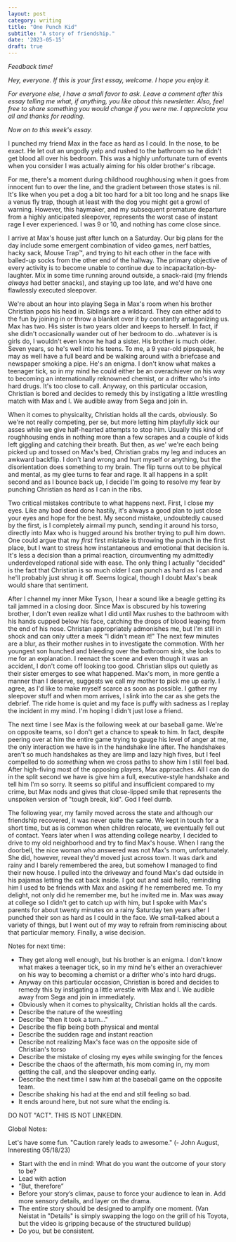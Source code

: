 ```yaml
---
layout: post
category: writing
title: "One Punch Kid"
subtitle: "A story of friendship."
date: '2023-05-15'
draft: true
---
```


_Feedback time!_

_Hey, everyone. If this is your first essay, welcome. I hope you enjoy it._

_For everyone else, I have a small favor to ask. Leave a comment after this essay telling me what, if anything, you like about this newsletter. Also, feel free to share something you would change if you were me. I appreciate you all and thanks for reading._

_Now on to this week's essay._

I punched my friend Max in the face as hard as I could. In the nose, to be exact. He let out an ungodly yelp and rushed to the bathroom so he didn't get blood all over his bedroom. This was a highly unfortunate turn of events when you consider I was actually aiming for his older brother's ribcage.

For me, there's a moment during childhood roughhousing when it goes from innocent fun to over the line, and the gradient between those states is nil. It's like when you pet a dog a bit too hard for a bit too long and he snaps like a venus fly trap, though at least with the dog you might get a growl of warning. However, this haymaker, and my subsequent premature departure from a highly anticipated sleepover, represents the worst case of instant rage I ever experienced. I was 9 or 10, and nothing has come close since.

I arrive at Max's house just after lunch on a Saturday. Our big plans for the day include some emergent combination of video games, nerf battles, hacky sack, Mouse Trap™, and trying to hit each other in the face with balled-up socks from the other end of the hallway. The primary objective of every activity is to become unable to continue due to incapacitation-by-laughter. Mix in some time running around outside, a snack-raid (my friends _always_ had better snacks), and staying up too late, and we'd have one flawlessly executed sleepover.

We're about an hour into playing Sega in Max's room when his brother Christian pops his head in. Siblings are a wildcard. They can either add to the fun by joining in or throw a blanket over it by constantly antagonizing us. Max has two. His sister is two years older and keeps to herself. In fact, if she didn't occasionally wander out of her bedroom to do...whatever is is girls do, I wouldn't even know he had a sister. His brother is much older. Seven years, so he's well into his teens. To me, a 9 year-old pipsqueak, he may as well have a full beard and be walking around with a briefcase and newspaper smoking a pipe. He's an enigma. I don't know what makes a teenager tick, so in my mind he could either be an overachiever on his way to becoming an internationally reknowned chemist, or a drifter who's into hard drugs. It's too close to call. Anyway, on this particular occasion, Christian is bored and decides to remedy this by instigating a little wrestling match with Max and I. We audible away from Sega and join in.

When it comes to physicality, Christian holds all the cards, obviously. So we're not really competing, per se, but more letting him playfully kick our asses while we give half-hearted attempts to stop him. Usually this kind of roughhousing ends in nothing more than a few scrapes and a couple of kids left giggling and catching their breath. But then, as we' we're each being picked up and tossed on Max's bed, Christian grabs my leg and induces an awkward backflip. I don't land wrong and hurt myself or anything, but the disorientation does something to my brain. The flip turns out to be phyical and mental, as my glee turns to fear and rage. It all happens in a split second and as I bounce back up, I decide I'm going to resolve my fear by punching Christian as hard as I can in the ribs.

Two critical mistakes contribute to what happens next. First, I close my eyes. Like any bad deed done hastily, it's always a good plan to just close your eyes and hope for the best. My second mistake, undoubtedly caused by the first, is I completely airmail my punch, sending it around his torso, directly into Max who is hugged around his brother trying to pull him down. One could argue that my _first_ first mistake is throwing the punch in the first place, but I want to stress how instantaneous and emotional that decision is. It's less a decision than a primal reaction, circumventing my admittedly underdeveloped rational side with ease. The only thing I actually "decided" is the fact that Christian is so much older I can punch as hard as I can and he'll probably just shrug it off. Seems logical, though I doubt Max's beak would share that sentiment.

After I channel my inner Mike Tyson, I hear a sound like a beagle getting its tail jammed in a closing door. Since Max is obscured by his towering brother, I don't even realize what I did until Max rushes to the bathroom with his hands cupped below his face, catching the drops of blood leaping from the end of his nose. Christan appropriately admonishes me, but I'm still in shock and can only utter a meek "I didn't mean it!" The next few minutes are a blur, as their mother rushes in to investigate the commotion. With her youngest son hunched and bleeding over the bathroom sink, she looks to me for an explanation. I reenact the scene and even though it was an accident, I don't come off looking too good. Christian slips out quietly as their sister emerges to see what happened. Max's mom, in more gentle a manner than I deserve, suggests we call my mother to pick me up early. I agree, as I'd like to make myself scarce as soon as possible. I gather my sleepover stuff and when mom arrives, I slink into the car as she gets the debrief. The ride home is quiet and my face is puffy with sadness as I replay the incident in my mind. I'm hoping I didn't just lose a friend.

The next time I see Max is the following week at our baseball game. We're on opposite teams, so I don't get a chance to speak to him. In fact, despite peering over at him the entire game trying to gauge his level of anger at me, the only interaction we have is in the handshake line after. The handshakes aren't so much handshakes as they are limp and lazy high fives, but I feel compelled to do _something_ when we cross paths to show him I still feel bad. After high-fiving most of the opposing players, Max approaches. All I can do in the split second we have is give him a full, executive-style handshake and tell him I'm so sorry. It seems so pitiful and insufficient compared to my crime, but Max nods and gives that close-lipped smile that represents the unspoken version of "tough break, kid". God I feel dumb.

The following year, my family moved across the state and although our friendship recovered, it was never quite the same. We kept in touch for a short time, but as is common when children relocate, we eventually fell out of contact. Years later when I was attending college nearby, I decided to drive to my old neighborhood and try to find Max's house. When I rang the doorbell, the nice woman who answered was not Max's mom, unfortunately. She did, however, reveal they'd moved just across town. It was dark and rainy and I barely remembered the area, but somehow I managed to find their new house. I pulled into the driveway and found Max's dad outside in his pajamas letting the cat back inside. I got out and said hello, reminding him I used to be friends with Max and asking if he remembered me. To my delight, not only did he remember me, but he invited me in. Max was away at college so I didn't get to catch up with him, but I spoke with Max's parents for about twenty minutes on a rainy Saturday ten years after I punched their son as hard as I could in the face. We small-talked about a variety of things, but I went out of my way to refrain from reminiscing about that particular memory. Finally, a wise decision.




Notes for next time:
- They get along well enough, but his brother is an enigma. I don't know what makes a teenager tick, so in my mind he's either an overachiever on his way to becoming a chemist or a drifter who's into hard drugs.
- Anyway on this particular occasion, Christian is bored and decides to remedy this by instigating a little wrestle with Max and I. We audible away from Sega and join in immediately.
- Obviously when it comes to physicality, Christian holds all the cards. 
- Describe the nature of the wrestling
- Describe "then it took a turn..."
- Describe the flip being both physical and mental
- Describe the sudden rage and instant reaction
- Describe not realizing Max's face was on the opposite side of Christian's torso
- Describe the mistake of closing my eyes while swinging for the fences
- Describe the chaos of the aftermath, his mom coming in, my mom getting the call, and the sleepover ending early.
- Describe the next time I saw him at the baseball game on the opposite team.
- Describe shaking his had at the end and still feeling so bad.
- It ends around here, but not sure what the ending is. 

DO NOT "ACT". THIS IS NOT LINKEDIN.

Global Notes:

Let's have some fun. "Caution rarely leads to awesome." (- John August, Inneresting 05/18/23)

- Start with the end in mind: What do you want the outcome of your story to be?
- Lead with action
- “But, therefore”
- Before your story’s climax, pause to force your audience to lean in. Add more sensory details, and layer on the drama.
- The entire story should be designed to amplify one moment. (Van Neistat in "Details" is simply swapping the logo on the grill of his Toyota, but the video is gripping because of the structured buildup)
- Do you, but be consistent.
